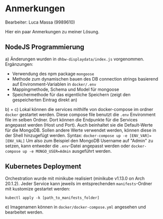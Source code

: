 # Anmerkungen

Bearbeiter: Luca Massa (9989610)

Hier ein paar Anmerkungen zu meiner Lösung.

## NodeJS Programmierung

a) Änderungen wurden in `dhbw-displaydata/index.js` vorgenommen. Ergänzungen:
* Verwendung des npm package `mongoose`
* Methode zum dynamischen bauen des DB connection strings basierend auf Environment-Variablen in `docker/.env`
* Mappingmethode, Schema und Model für mongoose
* Speichermethode für das eigentliche Speichern (zeigt den gespeicherten Eintrag direkt an)

b) + c) Lokal können die services mithilfe von docker-compose im ordner `docker` gestartet werden. Diese compose file 
benutzt die `.env` Environment file im selben Ordner. Dort können die Endpunkte für die Services angepasst werden 
(Host und Port). Auch beinhaltet sie die Default-Werte für die MongoDB. Sollen andere Werte verwendet werden, können 
diese in der Shell hinzugefügt werden. 
Syntax: `docker-compose up -e [ENV_VAR]=[ENV_VAL]`
Um also zum Beispiel den MongoDB Username auf "Admin" zu setzen, kann entweder die `.env`-Datei angepasst werden oder
`docker-compose up -e MONGO_USER=Admin` ausgeführt werden.

## Kubernetes Deployment

Orchestration wurde mit minikube realisiert (minikube v1.13.0 on Arch 20.1.2).
Jeder Service kann jeweils im entsprechenden `manifests`-Ordner mit kustomize gestartet werden:

```
kubectl apply -k [path_to_manifests_folder]
```

e) Imagenamen können in `docker/docker-compose.yml` angesehen und bearbeitet werden.